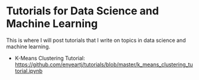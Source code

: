 # Tutorials for Data Science and Machine Learning
This is where I will post tutorials that I write on topics in data science and
machine learning.

- K-Means Clustering Tutorial: https://github.com/enyeartj/tutorials/blob/master/k_means_clustering_tutorial.ipynb